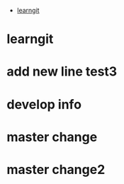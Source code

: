 * [learngit](#learngit)

# learngit
# add new line test3
# develop info
# master change
# master change2
